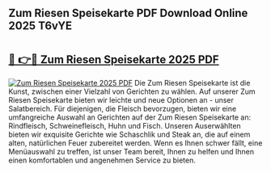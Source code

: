 ## Zum Riesen Speisekarte PDF Download Online 2025 T6vYE

# <h2><a href="http://gc7icg.nevu.top/?p=Zum+Riesen+Speisekarte">🔗 👉🔴 Zum Riesen Speisekarte 2025 PDF</a></h2>

[![Zum Riesen Speisekarte 2025 PDF](https://i.imgur.com/dBaPXMq.png)](http://gc7icg.nevu.top/?p=Zum+Riesen+Speisekarte)
Die Zum Riesen Speisekarte ist die Kunst, zwischen einer Vielzahl von Gerichten zu wählen. Auf unserer Zum Riesen Speisekarte bieten wir leichte und neue Optionen an - unser Salatbereich. Für diejenigen, die Fleisch bevorzugen, bieten wir eine umfangreiche Auswahl an Gerichten auf der Zum Riesen Speisekarte an: Rindfleisch, Schweinefleisch, Huhn und Fisch. Unseren Auserwählten bieten wir exquisite Gerichte wie Schaschlik und Steak an, die auf einem alten, natürlichen Feuer zubereitet werden. Wenn es Ihnen schwer fällt, eine Menüauswahl zu treffen, ist unser Team bereit, Ihnen zu helfen und Ihnen einen komfortablen und angenehmen Service zu bieten.
